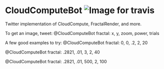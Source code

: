 # CloudComputeBot ![Image for travis](https://travis-ci.org/ChemicalDevelopment/CloudComputeBot.svg?branch=master)
Twitter implementation of CloudCompute, FractalRender, and more.


To get an image, tweet:
@CloudComputeBot
fractal: x, y, zoom, power, trials


A few good examples to try:
@CloudComputeBot
fractal: 0, 0, .2, 2, 20



@CloudComputeBot
fractal: .2821, .01, 3, 2, 40



@CloudComputeBot
fractal: .2821, .01, 500, 2, 100


